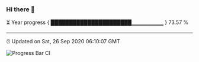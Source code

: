 ### Hi there 👋

⏳ Year progress { ██████████████████████▁▁▁▁▁▁▁▁ } 73.57 %

---

⏰ Updated on Sat, 26 Sep 2020 06:10:07 GMT

![Progress Bar CI](https://github.com/liununu/liununu/workflows/Progress%20Bar%20CI/badge.svg)
